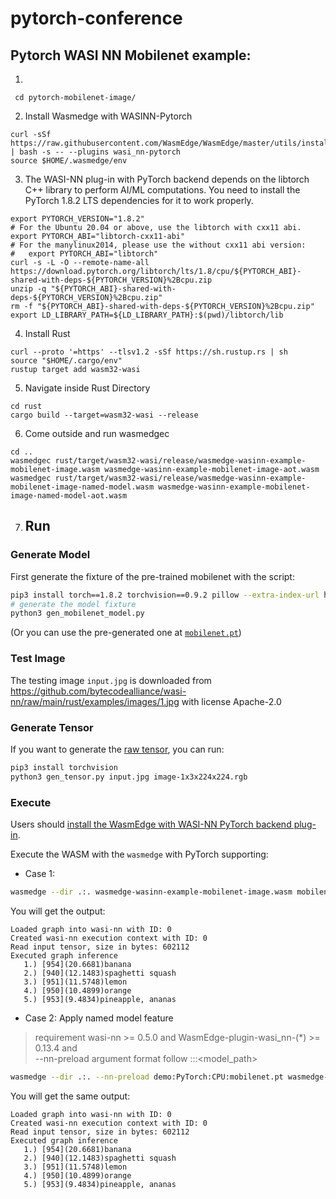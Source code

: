 # pytorch-conference

## Pytorch WASI NN Mobilenet example: 
1. 
```
 cd pytorch-mobilenet-image/
```
2. Install Wasmedge with WASINN-Pytorch
```
curl -sSf https://raw.githubusercontent.com/WasmEdge/WasmEdge/master/utils/install.sh | bash -s -- --plugins wasi_nn-pytorch
source $HOME/.wasmedge/env
```
3. The WASI-NN plug-in with PyTorch backend depends on the libtorch C++ library to perform AI/ML computations. You need to install the PyTorch 1.8.2 LTS dependencies for it to work properly.
```
export PYTORCH_VERSION="1.8.2"
# For the Ubuntu 20.04 or above, use the libtorch with cxx11 abi.
export PYTORCH_ABI="libtorch-cxx11-abi"
# For the manylinux2014, please use the without cxx11 abi version:
#   export PYTORCH_ABI="libtorch"
curl -s -L -O --remote-name-all https://download.pytorch.org/libtorch/lts/1.8/cpu/${PYTORCH_ABI}-shared-with-deps-${PYTORCH_VERSION}%2Bcpu.zip
unzip -q "${PYTORCH_ABI}-shared-with-deps-${PYTORCH_VERSION}%2Bcpu.zip"
rm -f "${PYTORCH_ABI}-shared-with-deps-${PYTORCH_VERSION}%2Bcpu.zip"
export LD_LIBRARY_PATH=${LD_LIBRARY_PATH}:$(pwd)/libtorch/lib
```
4. Install Rust
```
curl --proto '=https' --tlsv1.2 -sSf https://sh.rustup.rs | sh
source "$HOME/.cargo/env"
rustup target add wasm32-wasi
```
5. Navigate inside Rust Directory
```
cd rust
cargo build --target=wasm32-wasi --release
```

6. Come outside and run wasmedgec
```
cd .. 
wasmedgec rust/target/wasm32-wasi/release/wasmedge-wasinn-example-mobilenet-image.wasm wasmedge-wasinn-example-mobilenet-image-aot.wasm
wasmedgec rust/target/wasm32-wasi/release/wasmedge-wasinn-example-mobilenet-image-named-model.wasm wasmedge-wasinn-example-mobilenet-image-named-model-aot.wasm
```
7. ## Run

### Generate Model

First generate the fixture of the pre-trained mobilenet with the script:

```bash
pip3 install torch==1.8.2 torchvision==0.9.2 pillow --extra-index-url https://download.pytorch.org/whl/lts/1.8/cpu
# generate the model fixture
python3 gen_mobilenet_model.py
```

(Or you can use the pre-generated one at [`mobilenet.pt`](mobilenet.pt))

### Test Image

The testing image `input.jpg` is downloaded from <https://github.com/bytecodealliance/wasi-nn/raw/main/rust/examples/images/1.jpg> with license Apache-2.0

### Generate Tensor

If you want to generate the [raw tensor](image-1x3x224x224.rgb), you can run:

```bash
pip3 install torchvision
python3 gen_tensor.py input.jpg image-1x3x224x224.rgb
```

### Execute

Users should [install the WasmEdge with WASI-NN PyTorch backend plug-in](https://wasmedge.org/docs/start/install#wasi-nn-plug-in-with-pytorch-backend).

Execute the WASM with the `wasmedge` with PyTorch supporting:

- Case 1:

```bash
wasmedge --dir .:. wasmedge-wasinn-example-mobilenet-image.wasm mobilenet.pt input.jpg
```

You will get the output:

```console
Loaded graph into wasi-nn with ID: 0
Created wasi-nn execution context with ID: 0
Read input tensor, size in bytes: 602112
Executed graph inference
   1.) [954](20.6681)banana
   2.) [940](12.1483)spaghetti squash
   3.) [951](11.5748)lemon
   4.) [950](10.4899)orange
   5.) [953](9.4834)pineapple, ananas
```

- Case 2: Apply named model feature
> requirement wasi-nn >= 0.5.0 and WasmEdge-plugin-wasi_nn-(*) >= 0.13.4 and  
> --nn-preload argument format follow <name>:<encoding>:<target>:<model_path>

```bash
wasmedge --dir .:. --nn-preload demo:PyTorch:CPU:mobilenet.pt wasmedge-wasinn-example-mobilenet-image-named-model.wasm demo input.jpg
```

You will get the same output:

```console
Loaded graph into wasi-nn with ID: 0
Created wasi-nn execution context with ID: 0
Read input tensor, size in bytes: 602112
Executed graph inference
   1.) [954](20.6681)banana
   2.) [940](12.1483)spaghetti squash
   3.) [951](11.5748)lemon
   4.) [950](10.4899)orange
   5.) [953](9.4834)pineapple, ananas
```

